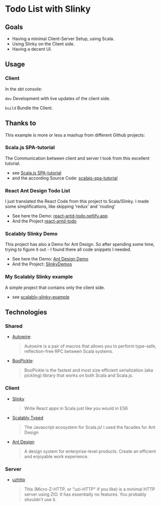 # Todo List with Slinky
## Goals
* Having a minimal Client-Server Setup, using Scala.
* Using Slinky on the Client side.
* Having a decent UI.


## Usage

### Client
In the sbt console:

`dev` Development with live updates of the client side.

`build` Bundle the Client.

## Thanks to
This example is more or less a mashup from different Github projects:

### Scala.js SPA-tutorial
The Communication between client and server I took from this excellent tutorial.
* see [Scala.js SPA-tutorial](https://ochrons.github.io/scalajs-spa-tutorial/en/)
* and the according Source Code: [scalajs-spa-tutorial](https://github.com/ochrons/scalajs-spa-tutorial)
### React Ant Design Todo List
I just translated the React Code from this project to Scala/Slinky. 
I made some simplifications, like skipping 'redux' and 'routing'
* See here the Demo: [react-antd-todo.netlify.app](https://react-antd-todo.netlify.app/#/)
* And the Project [react-antd-todo](https://github.com/leonardopliski/react-antd-todo)
### Scalably Slinky Demo
This project has also a Demo for Ant Design. 
So after spending some time, trying to figure it out - I found there all code snippets I needed.
* See here the Demo: [Ant Design Demo](https://scalablytyped.github.io/SlinkyDemos/antd/)
* And the Project: [SlinkyDemos](https://github.com/ScalablyTyped/SlinkyDemos)
### My Scalably Slinky example
A simple project that contains only the client side.
* see [scalably-slinky-example](https://github.com/pme123/scalably-slinky-example)

## Technologies

### Shared
* [Autowire](https://github.com/lihaoyi/autowire):
  > Autowire is a pair of macros that allows you to perform type-safe, reflection-free RPC between Scala systems.
* [BooPickle](https://boopickle.suzaku.io):
  > BooPickle is the fastest and most size efficient serialization (aka pickling) library that works on both Scala and Scala.js.

### Client
* [Slinky](https://slinky.dev)
  > Write React apps in Scala just like you would in ES6
* [Scalably Typed](https://scalablytyped.org)
  > The Javascript ecosystem for Scala.js!
  I used the facades for Ant Design
* [Ant Design](https://ant.design)
  >A design system for enterprise-level products. Create an efficient and enjoyable work experience.

### Server
* [uzhttp](https://github.com/polynote/uzhttp)
  > This (Micro-Z-HTTP, or "uzi-HTTP" if you like) is a minimal HTTP server using ZIO. 
  > It has essentially no features. 
  > You probably shouldn't use it.
